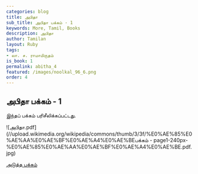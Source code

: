 ```yaml
---
categories: blog
title: அபிதா
sub_title: அபிதா பக்கம் - 1
keywords: More, Tamil, Books
description: அபிதா
author: Tamilan
layout: Ruby
tags:
- லா. ச. ராமாமிருதம்
is_book: 1
permalink: abitha_4
featured: /images/noolkal_96_6.png
order: 4
---
```

## அபிதா பக்கம் - 1

இந்தப் பக்கம் பரிசீலிக்கப்பட்டது.

![அபிதா.pdf](//upload.wikimedia.org/wikipedia/commons/thumb/3/3f/%E0%AE%85%E0%AE%AA%E0%AE%BF%E0%AE%A4%E0%AE%BEபக்கம் - page1-240px-%E0%AE%85%E0%AE%AA%E0%AE%BF%E0%AE%A4%E0%AE%BE.pdf.jpg)

[அடுத்த பக்கம்](abitha_5)